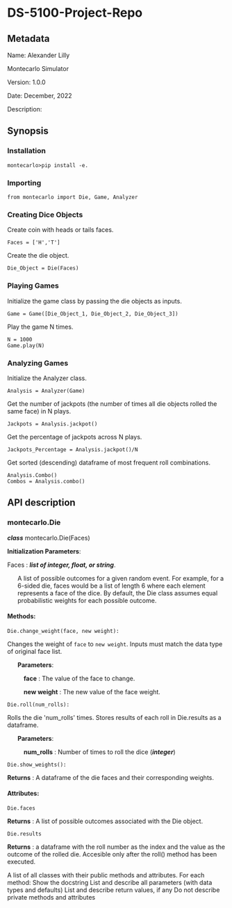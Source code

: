 # DS-5100-Project-Repo
## Metadata
Name: Alexander Lilly

Montecarlo Simulator

Version: 1.0.0

Date: December, 2022

Description:

## Synopsis

### Installation
    montecarlo>pip install -e.

### Importing
    from montecarlo import Die, Game, Analyzer

### Creating Dice Objects
Create coin with heads or tails faces.
    
    Faces = ['H','T']

Create the die object.
    
    Die_Object = Die(Faces)

### Playing Games
Initialize the game class by passing the die objects as inputs. 

    Game = Game([Die_Object_1, Die_Object_2, Die_Object_3])

Play the game N times. 
    
    N = 1000
    Game.play(N)

### Analyzing Games
Initialize the Analyzer class. 

    Analysis = Analyzer(Game)

Get the number of jackpots (the number of times all die objects rolled the same face) in N plays.
    
    Jackpots = Analysis.jackpot()

Get the percentage of jackpots across N plays.

    Jackpots_Percentage = Analysis.jackpot()/N

Get sorted (descending) dataframe of most frequent roll combinations.
    
    Analysis.Combo()
    Combos = Analysis.combo()
    
## API description
### montecarlo.Die
***class*** montecarlo.Die(Faces)

__Initialization Parameters__:

Faces : ***list of integer, float, or string***.

<ul>A list of possible outcomes for a given random event. For example, for a 6-sided die, faces would be a list of length 6 where each element represents a face of the dice. By default, the Die class assumes equal probabilistic weights for each possible outcome.</ul>

#### Methods: 

    Die.change_weight(face, new weight): 
Changes the weight of `face` to `new weight`. Inputs must match the data type of original face list. 
<ul>

__Parameters__: 

&ensp;&ensp;**face** : The value of the face to change.

&ensp;&ensp;**new weight** : The new value of the face weight. </ul>
    
    Die.roll(num_rolls):
Rolls the die 'num_rolls' times. Stores results of each roll in Die.results as a dataframe. 
<ul>

__Parameters__: 

&ensp;&ensp;**num_rolls** : Number of times to roll the dice (***integer***)</ul>

    Die.show_weights(): 
__Returns__ : A dataframe of the die faces and their corresponding weights. 

#### Attributes:

    Die.faces 
__Returns__ : A list of possible outcomes associated with the Die object. 
    
    Die.results
__Returns__ : a dataframe with the roll number as the index and the value as the outcome of the rolled die. Accesible only after the roll() method has been executed.

A list of all classes with their public methods and attributes.
For each method:
Show the docstring
List and describe all parameters (with data types and defaults)
List and describe return values, if any
Do not describe private methods and attributes
